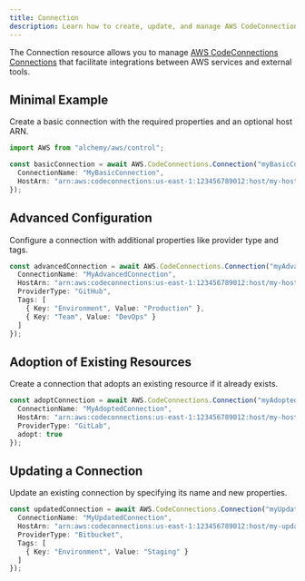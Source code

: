 ```yaml
---
title: Connection
description: Learn how to create, update, and manage AWS CodeConnections Connections using Alchemy Cloud Control.
---
```



The Connection resource allows you to manage [AWS CodeConnections Connections](https://docs.aws.amazon.com/codeconnections/latest/userguide/) that facilitate integrations between AWS services and external tools.

## Minimal Example

Create a basic connection with the required properties and an optional host ARN.

```ts
import AWS from "alchemy/aws/control";

const basicConnection = await AWS.CodeConnections.Connection("myBasicConnection", {
  ConnectionName: "MyBasicConnection",
  HostArn: "arn:aws:codeconnections:us-east-1:123456789012:host/my-host"
});
```

## Advanced Configuration

Configure a connection with additional properties like provider type and tags.

```ts
const advancedConnection = await AWS.CodeConnections.Connection("myAdvancedConnection", {
  ConnectionName: "MyAdvancedConnection",
  HostArn: "arn:aws:codeconnections:us-east-1:123456789012:host/my-host",
  ProviderType: "GitHub",
  Tags: [
    { Key: "Environment", Value: "Production" },
    { Key: "Team", Value: "DevOps" }
  ]
});
```

## Adoption of Existing Resources

Create a connection that adopts an existing resource if it already exists.

```ts
const adoptConnection = await AWS.CodeConnections.Connection("myAdoptedConnection", {
  ConnectionName: "MyAdoptedConnection",
  HostArn: "arn:aws:codeconnections:us-east-1:123456789012:host/my-host",
  ProviderType: "GitLab",
  adopt: true
});
```

## Updating a Connection

Update an existing connection by specifying its name and new properties.

```ts
const updatedConnection = await AWS.CodeConnections.Connection("myUpdatedConnection", {
  ConnectionName: "MyUpdatedConnection",
  HostArn: "arn:aws:codeconnections:us-east-1:123456789012:host/my-updated-host",
  ProviderType: "Bitbucket",
  Tags: [
    { Key: "Environment", Value: "Staging" }
  ]
});
```

